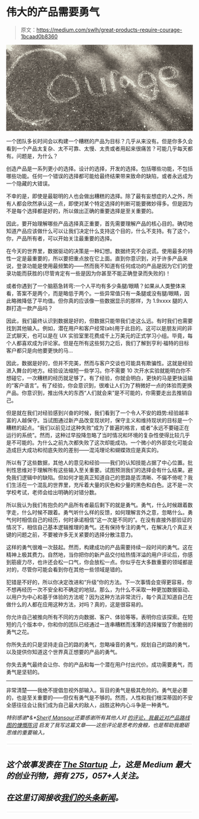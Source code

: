 # 伟大的产品需要勇气

> 原文：<https://medium.com/swlh/great-products-require-courage-1bcaad0b8360>

![](img/64eed2b6875ca68be957878990c71bd1.png)

一个团队多长时间会以构建一个糟糕的产品为目标？几乎从来没有。但是你多久会看到一个产品太复杂、太不可靠、太慢、太贵或者用起来很痛苦？可能几乎每天都有。问题是，为什么？

创造产品是一系列更小的选择。设计的选择，开发的选择。包括哪些功能，不包括哪些功能。任何一个错误的选择都可能给最终结果带来致命的缺陷，或者永远成为一个隐藏的大错误。

不幸的是，即使是最聪明的人也会做出糟糕的选择。除了最有妄想症的人之外，所有人都会欣然承认这一点，即使对某个特定选择的判断可能要微妙得多。但是因为不是每个选择都是好的，所以做出正确的重要选择是至关重要的。

因此，要开始理解哪些产品选择真正重要，首先需要理解产品的核心目的。确切地知道产品应该做什么可以让我们决定什么支持这个目的，什么不支持。有了这个，你，产品所有者，可以开始关注最重要的选择。

在今天的世界里，数据驱动的决策是一种幻想。数据终究不会说谎。使用最多的特性一定是最重要的，所以要把重点放在它上面。直到你意识到，对于许多产品来说，登录功能是使用最频繁的——然而我不知道有任何成功的产品是因为它们的登录功能而获胜的(尽管肯定有一些是因为你甚至不能正确登录而失败的)！

或者你遇到了一个脑筋急转弯:一个人平均有多少条腿/眼睛？如果从人类整体来看，答案不是两个，而是略低于两个。一些异常值只有一条腿或没有腿/眼睛，因此略微降低了平均值。但你真的应该像一些数据显示的那样，为 1.9xxxx 腿的人群打造一款产品吗？

因此，我们最终认识到数据是好的，但数据只能带我们走这么远。有时我们也需要找到其他输入。例如，潜在用户和客户经常(ab)用于此目的。这可以是朋友间的非正式聊天，也可以是在 UX 实验室里花费成千上万美元的正式学习小组。毕竟，每个人都喜欢成为评论家。但是在所有这些努力之后，我们了解到亨利·福特的目标客户都只是向他要更快的马…

因此，数据是好的，但并不完美，然而与客户交谈也可能具有欺骗性。这就是经验进入舞台的地方。经验设法缩短一些学习。你不需要 10 次开水实验就能明白你不想碰它，一次糟糕的经历就足够了。有了经验，你就会明白，更快的马是更快运输的“客户语言”。有了经验，你会意识到，很难让人们为了稍微好一点的体验而更换产品。你意识到，推出伟大的东西“人们就会来”是不可能的，你需要走出去推销自己。

但是就在我们对经验感到兴奋的时候，我们看到了一个令人不安的趋势:经验越丰富的人越保守。当试图通过新产品改变现状时，保守主义和维持现状的目标是一个糟糕的起点。“我们以前见过这种失败”成为了普遍的格言，或者“永远不要碰正在运行的系统”。然而，这种过早投降忽略了当时情况和环境的复杂性使得比较几乎是不可能的。为什么之前九次都失败了这次却能成功。一个微小的外部变化可能会造成巨大成功和彻底失败的差别——混沌理论和蝴蝶效应是真实的。

所以有了这些数据，其他人的意见和经验——我们的认知技能占据了中心位置。批判性思维对于理解所有这些输入至关重要。试图预测我们的选择会有什么结果。避免我们逻辑中的缺陷。但如何才能真正知道自己的思路是否清晰、不偏不倚呢？我们生活在一个混乱的世界里，充斥着大量的灰色和少量的黑色和白色。这不是一次学校考试，老师会给出明确的对错分数。

所以我认为我们有抱负的产品所有者最后剩下的就是勇气。勇气，什么时候跟着数字走，什么时候不跟着。勇气听什么样的反馈，如何理解言外之意，忽略什么。勇气何时相信自己的经历，何时承诺相信“这一次是不同的”。在没有直接外部验证的情况下，相信自己基本逻辑推理的勇气。还有保持专注的勇气，在解决几个真正关键的问题之前，不要被许多无关紧要的选择分散注意力。

这样的勇气很难一次鼓起。然而，构建成功的产品需要持续一段时间的勇气。这在精神上极其费力。自然地，当你把你的新产品交付给热情洋溢的用户评论后，你感到筋疲力尽，也许还会松一口气，你会放松一点。你似乎在大多数重要的领域都是对的，尽管你可能会看到你在其他一些领域是错的。

犯错是不好的，所以你决定改进和“升级”你的方法。下一次事情会变得更容易，你不想再经历一次不安全和不确定的地狱。那么，为什么不采取一种更加数据驱动、以用户为中心和基于体验的方法呢？因为这种方法非常流行，每个真正知道自己在做什么的人都在应用这种方法，对吗？真的，这是很容易的。

你允许自己被推向所有不同的方向数据、客户、体验等等。表明你应该探索。在短短的几个版本中，你和你的团队已经通过一连串糟糕而浅薄的选择摧毁了你脆弱的勇气之花。

你所失去的只是坚持走自己的路的勇气，忽略噪音的勇气，规划自己的路的勇气，以及提供你知道这个世界真正想要的产品的勇气。

你失去勇气最终会让你、你的产品和每一个潜在用户付出代价。成功需要勇气，而勇气是坚韧的。

_________________________________

非常清楚——我绝不提倡忽视外部输入。盲目的勇气是极其危险的。勇气是必要的，也是至关重要的——但仅有勇气是不够的。然而，人性和我们根深蒂固的不安全感往往会让我们成为自己最大的敌人，战胜这种内心斗争是一种勇气。

*特别感谢*[](https://www.linkedin.com/in/takeshiyoshida)**&*[*Sherif Mansour*](https://www.linkedin.com/in/sherifmansour)*还要感谢所有其他人对* [*的评论，我最近对产品路线图的慷慨陈词*](/@JonasSG/product-roadmaps-are-we-doing-it-all-wrong-ca56e82e35f8) *启发了我写这篇文章——这些评论是思考的食粮，也是帮助我磨砺思维的重要输入。**

*![](img/731acf26f5d44fdc58d99a6388fe935d.png)*

## *这个故事发表在 [The Startup](https://medium.com/swlh) 上，这是 Medium 最大的创业刊物，拥有 275，057+人关注。*

## *在这里订阅接收[我们的头条新闻](http://growthsupply.com/the-startup-newsletter/)。*

*![](img/731acf26f5d44fdc58d99a6388fe935d.png)*